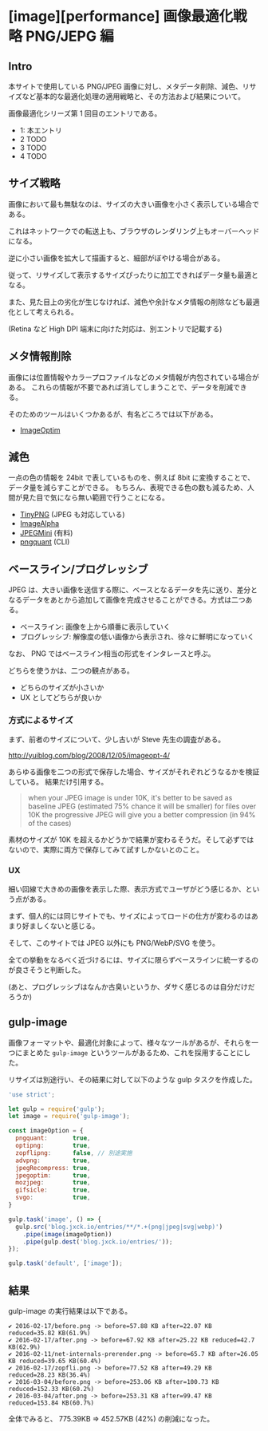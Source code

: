 # [image][performance] 画像最適化戦略 PNG/JEPG 編

## Intro

本サイトで使用している PNG/JPEG 画像に対し、メタデータ削除、減色、リサイズなど基本的な最適化処理の適用戦略と、その方法および結果について。

画像最適化シリーズ第 1 回目のエントリである。

- 1: 本エントリ
- 2 TODO
- 3 TODO
- 4 TODO


## サイズ戦略

画像において最も無駄なのは、サイズの大きい画像を小さく表示している場合である。

これはネットワークでの転送上も、ブラウザのレンダリング上もオーバーヘッドになる。

逆に小さい画像を拡大して描画すると、細部がぼやける場合がある。

従って、リサイズして表示するサイズぴったりに加工できればデータ量も最適となる。

また、見た目上の劣化が生じなければ、減色や余計なメタ情報の削除なども最適化として考えられる。

(Retina など High DPI 端末に向けた対応は、別エントリで記載する)


## メタ情報削除

画像には位置情報やカラープロファイルなどのメタ情報が内包されている場合がある。
これらの情報が不要であれば消してしまうことで、データを削減できる。

そのためのツールはいくつかあるが、有名どころでは以下がある。

- [ImageOptim](https://imageoptim.com)


## 減色

一点の色の情報を 24bit で表しているものを、例えば 8bit に変換することで、データ量を減らすことができる。
もちろん、表現できる色の数も減るため、人間が見た目で気になら無い範囲で行うことになる。

- [TinyPNG](https://tinypng.com/) (JPEG も対応している)
- [ImageAlpha](https://pngmini.com/)
- [JPEGMini](http://www.jpegmini.com/) (有料)
- [pngquant](http://pngquant.org/) (CLI)


## ベースライン/プログレッシブ

JPEG は、大きい画像を送信する際に、ベースとなるデータを先に送り、差分となるデータをあとから追加して画像を完成させることができる。方式は二つある。

- ベースライン: 画像を上から順番に表示していく
- プログレッシブ: 解像度の低い画像から表示され、徐々に鮮明になっていく

なお、 PNG ではベースライン相当の形式をインタレースと呼ぶ。

どちらを使うかは、二つの観点がある。

- どちらのサイズが小さいか
- UX としてどちらが良いか


### 方式によるサイズ

まず、前者のサイズについて、少し古いが Steve 先生の調査がある。

http://yuiblog.com/blog/2008/12/05/imageopt-4/

あらゆる画像を二つの形式で保存した場合、サイズがそれぞれどうなるかを検証している。
結果だけ引用する。

> when your JPEG image is under 10K, it's better to be saved as baseline JPEG (estimated 75% chance it will be smaller)
  for files over 10K the progressive JPEG will give you a better compression (in 94% of the cases)

素材のサイズが 10K を超えるかどうかで結果が変わるそうだ。そして必ずではないので、実際に両方で保存してみて試すしかないとのこと。


### UX

細い回線で大きめの画像を表示した際、表示方式でユーザがどう感じるか、という点がある。

まず、個人的には同じサイトでも、サイズによってロードの仕方が変わるのはあまり好ましくないと感じる。

そして、このサイトでは JPEG 以外にも PNG/WebP/SVG を使う。

全ての挙動をなるべく近づけるには、サイズに限らずベースラインに統一するのが良さそうと判断した。

(あと、プログレッシブはなんか古臭いというか、ダサく感じるのは自分だけだろうか)


## gulp-image

画像フォーマットや、最適化対象によって、様々なツールがあるが、それらを一つにまとめた `gulp-image` というツールがあるため、これを採用することにした。

リサイズは別途行い、その結果に対して以下のような gulp タスクを作成した。

```js
'use strict';

let gulp = require('gulp');
let image = require('gulp-image');

const imageOption = {
  pngquant:       true,
  optipng:        true,
  zopflipng:      false, // 別途実施
  advpng:         true,
  jpegRecompress: true,
  jpegoptim:      true,
  mozjpeg:        true,
  gifsicle:       true,
  svgo:           true,
}

gulp.task('image', () => {
  gulp.src('blog.jxck.io/entries/**/*.+(png|jpeg|svg|webp)')
    .pipe(image(imageOption))
    .pipe(gulp.dest('blog.jxck.io/entries/'));
});

gulp.task('default', ['image']);
```

## 結果

gulp-image の実行結果は以下である。

```
✔ 2016-02-17/before.png -> before=57.88 KB after=22.07 KB reduced=35.82 KB(61.9%)
✔ 2016-02-17/after.png -> before=67.92 KB after=25.22 KB reduced=42.7 KB(62.9%)
✔ 2016-02-11/net-internals-prerender.png -> before=65.7 KB after=26.05 KB reduced=39.65 KB(60.4%)
✔ 2016-02-17/zopfli.png -> before=77.52 KB after=49.29 KB reduced=28.23 KB(36.4%)
✔ 2016-03-04/before.png -> before=253.06 KB after=100.73 KB reduced=152.33 KB(60.2%)
✔ 2016-03-04/after.png -> before=253.31 KB after=99.47 KB reduced=153.84 KB(60.7%)
```

全体でみると、 775.39KB => 452.57KB (42%) の削減になった。
